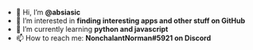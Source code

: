 - 👋 Hi, I’m **@absiasic**
- 👀 I’m interested in **finding interesting apps and other stuff on GitHub**
- 🌱 I’m currently learning **python and javascript**
- 📫 How to reach me: **NonchalantNorman#5921 on Discord**

<!---
absiasic/absiasic is a ✨ special ✨ repository because its `README.md` (this file) appears on your GitHub profile.
You can click the Preview link to take a look at your changes.
--->
